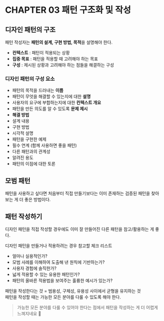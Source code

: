 # CHAPTER 03 패턴 구조화 및 작성

## 디자인 패턴의 구조

패턴 작성자는 **패턴의 설계, 구현 방법, 목적**을 설명해야 한다.

- **컨텍스트** : 패턴이 적용되는 상황
- **집중 목표** : 패턴을 적용할 때 고려해야 하는 목표
- **구성** : 제시된 상황과 고려해야 하는 점들을 해결하는 구성

### 디자인 패턴의 구성 요소

- 패턴의 목적을 드러내는 **이름**
- 패턴이 무엇을 해결할 수 있는지에 대한 **설명**
- 사용자의 요구에 부합하는지에 대한 **컨텍스트 개요**
- 패턴을 만든 의도를 알 수 있도록 **문제 제시**
- **해결 방법**
- 설계 내용
- 구현 방법
- 시각적 설명
- 패턴을 구현한 예제
- 필수 연계 (함께 사용하면 좋을 패턴)
- 다른 패턴과의 관계성
- 알려진 용도
- 패턴의 이점에 대한 토론

## 모범 패턴

패턴을 사용하고 싶다면 처음부터 직접 만들기보다는 이미 존재하는 검증된 패턴을 찾아보는 게 더 좋은 방법이다.

## 패턴 작성하기

디자인 패턴을 직접 작성할 경우에도 이미 잘 만들어진 다른 패턴을 참고/활용하는 게 좋다.

디자인 패턴을 만들거나 적용하려는 경우 참고할 체크 리스트

- 얼마나 실용적인가?
- 모범 사례를 이해하여 도출해 낸 원칙에 기반하는가?
- 사용자 경험에 솔직한가?
- 넓게 적용할 수 있는 유용한 패턴인가?
- 패턴의 올바른 적용법을 보여주는 훌륭한 예시가 있는가?

패턴을 작성한다는 것 = 범용성, 구체성, 유용성 사이에서 균형을 유지하는 것  
패턴을 작성할 때는 가능한 모든 분야를 다룰 수 있도록 해야 한다.

> 가능한 모든 분야를 다룰 수 있어야 한다는 점에서 패턴을 작성하는 게 더 어렵게 느껴지네요 🤔
